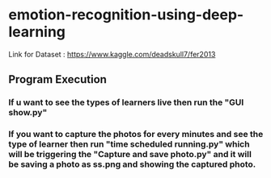 # emotion-recognition-using-deep-learning

Link for Dataset : https://www.kaggle.com/deadskull7/fer2013

## Program Execution

### If u want to see the types of learners live then run the "GUI show.py"

### If you want to capture the photos for every minutes and see the type of learner then run "time scheduled running.py" which will be triggering the "Capture and save photo.py" and it will be saving a photo as ss.png and showing the captured photo.
